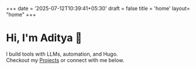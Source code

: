 +++
date = '2025-07-12T10:39:41+05:30'
draft = false
title = 'home'
layout= "home"
+++
# Hi, I'm Aditya 👋

I build tools with LLMs, automation, and Hugo.  
 Checkout my [Projects](/Projects/) or connect with me below.
